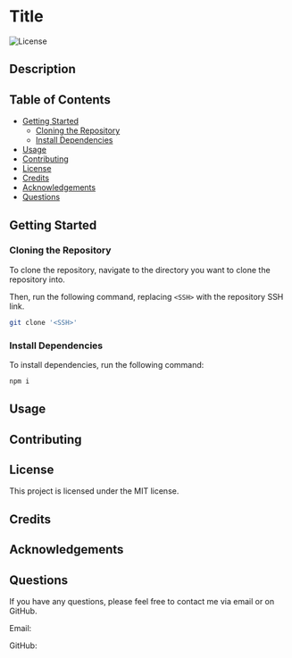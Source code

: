 # Title

![License](https://img.shields.io/github/license/ShaanCoding/ReadME-Generator)

## Description

## Table of Contents

- [Getting Started](#getting-started)
  - [Cloning the Repository](#cloning-the-repository)
  - [Install Dependencies](#install-dependencies)
- [Usage](#usage)
- [Contributing](#contributing)
- [License](#license)
- [Credits](#credits)
- [Acknowledgements](#acknowledgements)
- [Questions](#questions)

## Getting Started

### Cloning the Repository

To clone the repository, navigate to the directory you want to clone the repository into.

Then, run the following command, replacing `<SSH>` with the repository SSH link.

```bash
git clone '<SSH>'
```

### Install Dependencies

To install dependencies, run the following command:

```bash
npm i
```

## Usage

## Contributing

## License

This project is licensed under the MIT license.

## Credits

## Acknowledgements

## Questions

If you have any questions, please feel free to contact me via email or on GitHub.

Email:

GitHub:
